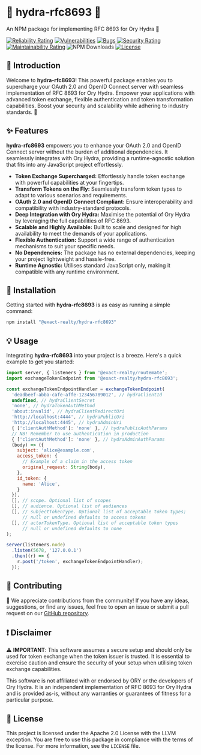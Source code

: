 # 🐉 hydra-rfc8693 📜

An NPM package for implementing RFC 8693 for Ory Hydra 🚀

 [![Reliability Rating](https://sonarcloud.io/api/project_badges/measure?project=Exact-Realty_hydra-rfc8693&metric=reliability_rating)](https://sonarcloud.io/summary/new_code?id=Exact-Realty_hydra-rfc8693)
 [![Vulnerabilities](https://sonarcloud.io/api/project_badges/measure?project=Exact-Realty_hydra-rfc8693&metric=vulnerabilities)](https://sonarcloud.io/summary/new_code?id=Exact-Realty_hydra-rfc8693)
 [![Bugs](https://sonarcloud.io/api/project_badges/measure?project=Exact-Realty_hydra-rfc8693&metric=bugs)](https://sonarcloud.io/summary/new_code?id=Exact-Realty_hydra-rfc8693)
 [![Security Rating](https://sonarcloud.io/api/project_badges/measure?project=Exact-Realty_hydra-rfc8693&metric=security_rating)](https://sonarcloud.io/summary/new_code?id=Exact-Realty_hydra-rfc8693)
 [![Maintainability Rating](https://sonarcloud.io/api/project_badges/measure?project=Exact-Realty_hydra-rfc8693&metric=sqale_rating)](https://sonarcloud.io/summary/new_code?id=Exact-Realty_hydra-rfc8693)
 ![NPM Downloads](https://img.shields.io/npm/dw/@exact-realty/hydra-rfc8693?style=flat-square)
 [![License](https://img.shields.io/badge/License-Apache%202.0%20with%20llvm%20exception-blue.svg)](https://github.com/Exact-Realty/ts-hydra-rfc8693/blob/master/LICENSE)

## 📖 Introduction

Welcome to **hydra-rfc8693**! This powerful package enables you to supercharge
your OAuth 2.0 and OpenID Connect server with seamless implementation of RFC
8693 for Ory Hydra. Empower your applications with advanced token exchange,
flexible authentication and token transformation capabilities. Boost your
security and scalability while adhering to industry standards. 💪

## ✨ Features

**hydra-rfc8693** empowers you to enhance your OAuth 2.0 and OpenID Connect
server without the burden of additional dependencies. It seamlessly integrates
with Ory Hydra, providing a runtime-agnostic solution that fits into any
JavaScript project effortlessly.

- **Token Exchange Supercharged:** Effortlessly handle token exchange with
powerful capabilities at your fingertips.
- **Transform Tokens on the Fly:** Seamlessly transform token types to adapt to
various scenarios and requirements.
- **OAuth 2.0 and OpenID Connect Compliant:** Ensure interoperability and
compatibility with industry-standard protocols.
- **Deep Integration with Ory Hydra:** Maximise the potential of Ory Hydra by
leveraging the full capabilities of RFC 8693.
- **Scalable and Highly Available:** Built to scale and designed for high
availability to meet the demands of your applications.
- **Flexible Authentication:** Support a wide range of authentication mechanisms
to suit your specific needs.
- **No Dependencies:** The package has no external dependencies, keeping your
project lightweight and hassle-free.
- **Runtime Agnostic:** Utilises standard JavaScript only, making it compatible
with any runtime environment.

## 🚀 Installation

Getting started with **hydra-rfc8693** is as easy as running a simple command:

```sh
npm install "@exact-realty/hydra-rfc8693"
```

## 💡 Usage

Integrating **hydra-rfc8693** into your project is a breeze. Here's a quick
example to get you started:

```js
import server, { listeners } from '@exact-realty/routemate';
import exchangeTokenEndpoint from '@exact-realty/hydra-rfc8693';

const exchangeTokenEndpointHandler = exchangeTokenEndpoint(
  'deadbeef-abba-cafe-affe-123456789012', // hydraClientId
  undefined, // hydraClientSecret
  'none', // hydraTokenAuthMethod
  'about:invalid', // hydraClientRedirectUri
  'http://localhost:4444', // hydraPublicUri
  'http://localhost:4445', // hydraAdminUri
  { ['clientAuthMethod']: 'none' }, // hydraPublicAuthParams
  // NB! Remember to use authentication in production
  { ['clientAuthMethod']: 'none' }, // hydraAdminAuthParams
  (body) => ({
    subject: 'alice@example.com',
    access_token: {
      // Example of a claim in the access token
      original_request: String(body),
    },
    id_token: {
      name: 'Alice',
    }
  }),
  [], // scope. Optional list of scopes
  [], // audience. Optional list of audiences
  [], // subjectTokenType. Optional list of acceptable token types;
      // null or undefined defaults to access tokens
  [], // actorTokenType. Optional list of acceptable token types
      // null or undefined defaults to none
);

server(listeners.node)
  .listen(5678, '127.0.0.1')
  .then((r) => {
    r.post('/token', exchangeTokenEndpointHandler);
  });
```

## 🤝 Contributing

🎉 We appreciate contributions from the community! If you have any ideas,
suggestions, or find any issues, feel free to open an issue or submit a pull
request on our
[GitHub repository](https://github.com/Exact-Realty/hydra-rfc8693).

## ❗️ Disclaimer

⚠️ **IMPORTANT**: This software assumes a secure setup and should only be
used for token exchange when the token issuer is trusted. It is essential to
exercise caution and ensure the security of your setup when utilising token
exchange capabilities.

This software is not affiliated with or endorsed by ORY or the developers of
Ory Hydra. It is an independent implementation of RFC 8693 for Ory Hydra and is
provided as-is, without any warranties or guarantees of fitness for a
particular purpose.

## 📄 License

This project is licensed under the Apache 2.0 License with the LLVM exception.
You are free to use this package in compliance with the terms of the license.
For more information, see the `LICENSE` file.
